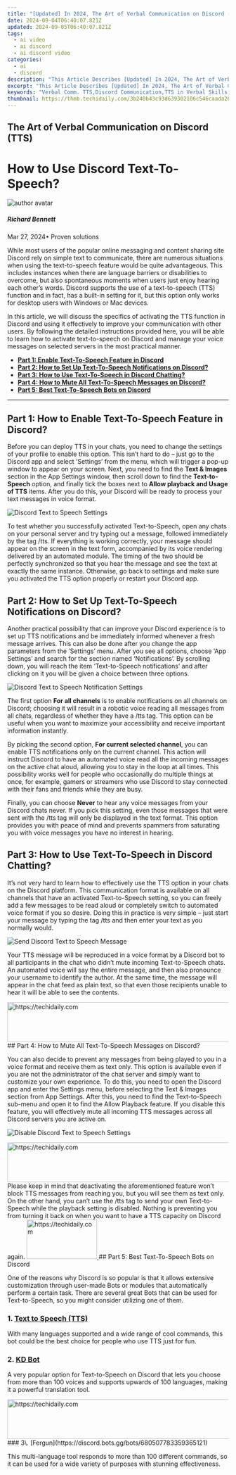 ```yaml
---
title: "[Updated] In 2024, The Art of Verbal Communication on Discord (TTS)"
date: 2024-09-04T06:40:07.821Z
updated: 2024-09-05T06:40:07.821Z
tags:
  - ai video
  - ai discord
  - ai discord video
categories:
  - ai
  - discord
description: "This Article Describes [Updated] In 2024, The Art of Verbal Communication on Discord (TTS)"
excerpt: "This Article Describes [Updated] In 2024, The Art of Verbal Communication on Discord (TTS)"
keywords: "Verbal Comm. TTS,Discord Communication,TTS in Verbal Skills,Effective Talking TTS,Mastery Verbal TTS,TTS for Clear Speech,Dialogue on Discord"
thumbnail: https://thmb.techidaily.com/3b240b43c93d639302106c546caada2668474e961bc69741ec2bb6713c7a134f.jpg
---
```


## The Art of Verbal Communication on Discord (TTS)

# How to Use Discord Text-To-Speech?

![author avatar](https://images.wondershare.com/filmora/article-images/richard-bennett.jpg)

##### Richard Bennett

 Mar 27, 2024• Proven solutions

While most users of the popular online messaging and content sharing site Discord rely on simple text to communicate, there are numerous situations when using the text-to-speech feature would be quite advantageous. This includes instances when there are language barriers or disabilities to overcome, but also spontaneous moments when users just enjoy hearing each other’s words. Discord supports the use of a text-to-speech (TTS) function and in fact, has a built-in setting for it, but this option only works for desktop users with Windows or Mac devices.

In this article, we will discuss the specifics of activating the TTS function in Discord and using it effectively to improve your communication with other users. By following the detailed instructions provided here, you will be able to learn how to activate text-to-speech on Discord and manage your voice messages on selected servers in the most practical manner.

* **[Part 1: Enable Text-To-Speech Feature in Discord](#part1)**
* **[Part 2: How to Set Up Text-To-Speech Notifications on Discord?](#part2)**
* **[Part 3: How to Use Text-To-Speech in Discord Chatting?](#part3)**
* **[Part 4: How to Mute All Text-To-Speech Messages on Discord?](#part4)**
* **[Part 5: Best Text-To-Speech Bots on Discord](#part5)**

---

## Part 1: How to Enable Text-To-Speech Feature in Discord?

Before you can deploy TTS in your chats, you need to change the settings of your profile to enable this option. This isn’t hard to do – just go to the Discord app and select ‘Settings’ from the menu, which will trigger a pop-up window to appear on your screen. Next, you need to find the **Text & Images** section in the App Settings window, then scroll down to find the **Text-to-Speech** option, and finally tick the boxes next to **Allow playback and Usage of TTS** items. After you do this, your Discord will be ready to process your text messages in voice format.

![Discord Text to Speech Settings](https://images.wondershare.com/filmora/article-images/play-tts-command-discord-settings.jpg)

To test whether you successfully activated Text-to-Speech, open any chats on your personal server and try typing out a message, followed immediately by the tag /tts. If everything is working correctly, your message should appear on the screen in the text form, accompanied by its voice rendering delivered by an automated module. The timing of the two should be perfectly synchronized so that you hear the message and see the text at exactly the same instance. Otherwise, go back to settings and make sure you activated the TTS option properly or restart your Discord app.

## Part 2: How to Set Up Text-To-Speech Notifications on Discord?

Another practical possibility that can improve your Discord experience is to set up TTS notifications and be immediately informed whenever a fresh message arrives. This can also be done after you change the app parameters from the ‘Settings’ menu. After you see all options, choose ‘App Settings’ and search for the section named ‘Notifications’. By scrolling down, you will reach the item ‘Text-to-Speech notifications’ and after clicking on it you will be given a choice between three options.

![Discord Text to Speech Notification Settings](https://images.wondershare.com/filmora/article-images/discord-text-to-speech-notification-settings.jpg)

The first option **For all channels** is to enable notifications on all channels on Discord; choosing it will result in a robotic voice reading all messages from all chats, regardless of whether they have a /tts tag. This option can be useful when you want to maximize your accessibility and receive important information instantly.

By picking the second option, **For current selected channel**, you can enable TTS notifications only on the current channel. This action will instruct Discord to have an automated voice read all the incoming messages on the active chat aloud, allowing you to stay in the loop at all times. This possibility works well for people who occasionally do multiple things at once, for example, gamers or streamers who use Discord to stay connected with their fans and friends while they are busy.

Finally, you can choose **Never** to hear any voice messages from your Discord chats never. If you pick this setting, even those messages that were sent with the /tts tag will only be displayed in the text format. This option provides you with peace of mind and prevents spammers from saturating you with voice messages you have no interest in hearing.

## Part 3: How to Use Text-To-Speech in Discord Chatting?

It’s not very hard to learn how to effectively use the TTS option in your chats on the Discord platform. This communication format is available on all channels that have an activated Text-to-Speech setting, so you can freely add a few messages to be read aloud or completely switch to automated voice format if you so desire. Doing this in practice is very simple – just start your message by typing the tag /tts and then enter your text as you normally would.

![Send  Discord Text to Speech Message](https://images.wondershare.com/filmora/article-images/send-text-to-speech-tts-message-discord.jpg)

Your TTS message will be reproduced in a voice format by a Discord bot to all participants in the chat who didn’t mute incoming Text-to-Speech chats. An automated voice will say the entire message, and then also pronounce your username to identify the author. At the same time, the message will appear in the chat feed as plain text, so that even those recipients unable to hear it will be able to see the contents.

<!-- affiliate ads begin -->
<a href="https://aligracehair.sjv.io/c/5597632/1868575/19272" target="_top" id="1868575">
  <img src="//a.impactradius-go.com/display-ad/19272-1868575" border="0" alt="https://techidaily.com" width="728" height="90"/>
</a>
<img height="0" width="0" src="https://aligracehair.sjv.io/i/5597632/1868575/19272" style="position:absolute;visibility:hidden;" border="0" />
<!-- affiliate ads end -->
## Part 4: How to Mute All Text-To-Speech Messages on Discord?

You can also decide to prevent any messages from being played to you in a voice format and receive them as text only. This option is available even if you are not the administrator of the chat server and simply want to customize your own experience. To do this, you need to open the Discord app and enter the Settings menu, before selecting the Text & Images section from App Settings. After this, you need to find the Text-to-Speech sub-menu and open it to find the Allow Playback feature. If you disable this feature, you will effectively mute all incoming TTS messages across all Discord servers you are active on.

![Disable  Discord Text to Speech Settings](https://images.wondershare.com/filmora/article-images/disable-text-to-speech-tts-discord-settings.jpg)

<!-- affiliate ads begin -->
<a href="https://aligracehair.sjv.io/c/5597632/2080317/19272" target="_top" id="2080317">
  <img src="//a.impactradius-go.com/display-ad/19272-2080317" border="0" alt="https://techidaily.com" width="728" height="90"/>
</a>
<img height="0" width="0" src="https://aligracehair.sjv.io/i/5597632/2080317/19272" style="position:absolute;visibility:hidden;" border="0" />
<!-- affiliate ads end -->
Please keep in mind that deactivating the aforementioned feature won’t block TTS messages from reaching you, but you will see them as text only. On the other hand, you can’t use the /tts tag to send your own Text-to-Speech while the playback setting is disabled. Nothing is preventing you from turning it back on when you want to have a TTS capacity on Discord again.

<!-- affiliate ads begin -->
<a href="https://malaysia-healthcare-travel-council.pxf.io/c/5597632/1576477/17382" target="_top" id="1576477">
  <img src="//a.impactradius-go.com/display-ad/17382-1576477" border="0" alt="https://techidaily.com" width="160" height="90"/>
</a>
<img height="0" width="0" src="https://malaysia-healthcare-travel-council.pxf.io/i/5597632/1576477/17382" style="position:absolute;visibility:hidden;" border="0" />
<!-- affiliate ads end -->
## Part 5: Best Text-To-Speech Bots on Discord

One of the reasons why Discord is so popular is that it allows extensive customization through user-made Bots or modules that automatically perform a certain task. There are several great Bots that can be used for Text-to-Speech, so you might consider utilizing one of them.

### 1\. [Text to Speech (TTS)](https://top.gg/bot/527867442748194847)

With many languages supported and a wide range of cool commands, this bot could be the best choice for people who use TTS just for fun.

### 2\. [KD Bot](https://top.gg/bot/414925323197612032)

A very popular option for Text-to-Speech on Discord that lets you choose from more than 100 voices and supports upwards of 100 languages, making it a powerful translation tool.

<!-- affiliate ads begin -->
<a href="https://laganoo.pxf.io/c/5597632/1657400/16446" target="_top" id="1657400">
  <img src="//a.impactradius-go.com/display-ad/16446-1657400" border="0" alt="https://techidaily.com" width="728" height="90"/>
</a>
<img height="0" width="0" src="https://laganoo.pxf.io/i/5597632/1657400/16446" style="position:absolute;visibility:hidden;" border="0" />
<!-- affiliate ads end -->
### 3\. [Fergun](https://discord.bots.gg/bots/680507783359365121)

This multi-language tool responds to more than 100 different commands, so it can be used for a wide variety of purposes with stunning effectiveness.

<!-- affiliate ads begin -->
<span id="2135472">
					<video width="864" height="1536" style="cursor:pointer"
           poster="//a.impactradius-go.com/display-clicktoplayimage/2135472.png"
           onclick="if(!this.playClicked){this.play();this.setAttribute('controls',true);this.playClicked=true;}">
	   <source src="//a.impactradius-go.com/display-ad/18498-2135472">
	   <img src="//a.impactradius-go.com/display-clicktoplayimage/2135472.png" style="border: none; height: 100%; width: 100%; object-fit: contain">
	</video>
	<div style="width:540px;text-align:center"><a href="javascript:window.open(decodeURIComponent('https%3A%2F%2Funicoeye.pxf.io%2Fc%2F5597632%2F2135472%2F18498'), '_blank');void(0);">Click here</a></div>
</span>
<img height="0" width="0" src="https://imp.pxf.io/i/5597632/2135472/18498" style="position:absolute;visibility:hidden;" border="0" />
<!-- affiliate ads end -->
### Frequently asked questions about TTS on Discord

1. **Can I use the Text-to-Speech feature on Discord from a mobile phone?**

Unfortunately, you can’t. Discord works quite well as a text messaging app on mobile platforms, but at this time Text-to-Speech functionality is limited to desktop users.

1. **Why can’t I use Text-to-Speech on a Discord server?**

If you are unable to send or receive TTS messages on Discord, you need to change your settings. Please see Part 1 of this article for detailed instructions.

![author avatar](https://images.wondershare.com/filmora/article-images/richard-bennett.jpg)

<!-- affiliate ads begin -->
<a href="https://appsumo.8odi.net/c/5597632/2130887/7443" target="_top" id="2130887">
  <img src="//a.impactradius-go.com/display-ad/7443-2130887" border="0" alt="https://techidaily.com" width="728" height="90"/>
</a>
<img height="0" width="0" src="https://appsumo.8odi.net/i/5597632/2130887/7443" style="position:absolute;visibility:hidden;" border="0" />
<!-- affiliate ads end -->
Richard Bennett

Richard Bennett is a writer and a lover of all things video.

Follow @Richard Bennett

<span class="atpl-alsoreadstyle">Also read:</span>
<div><ul>
<li><a href="https://discord-videos.techidaily.com/updated-2024-approved-a-whole-new-world-of-animated-emojis-top-7-free-online-destinations/"><u>[Updated] 2024 Approved  A Whole New World of Animated Emojis  Top 7 FREE Online Destinations</u></a></li>
<li><a href="https://discord-videos.techidaily.com/updated-2024-approved-best-online-recording-apps-perfect-for-discord-chat-rooms/"><u>[Updated] 2024 Approved  Best Online Recording Apps  Perfect for Discord Chat Rooms</u></a></li>
<li><a href="https://discord-videos.techidaily.com/updated-2024-approved-discord-plus-spotify-sync-tips-and-tricks/"><u>[Updated] 2024 Approved  Discord + Spotify Sync  Tips and Tricks</u></a></li>
<li><a href="https://discord-videos.techidaily.com/updated-2024-approved-discords-ultimate-romance-hubs/"><u>[Updated] 2024 Approved  Discord's Ultimate Romance Hubs</u></a></li>
<li><a href="https://discord-videos.techidaily.com/updated-2024-approved-expert-tips-securing-seamless-video-sharing-via-discord-channels/"><u>[Updated] 2024 Approved  Expert Tips  Securing Seamless Video Sharing via Discord Channels</u></a></li>
<li><a href="https://discord-videos.techidaily.com/updated-2024-approved-mastering-group-chat-on-discord/"><u>[Updated] 2024 Approved  Mastering Group Chat on Discord</u></a></li>
<li><a href="https://discord-videos.techidaily.com/updated-2024-approved-remove-yourself-from-discord-ecosystem/"><u>[Updated] 2024 Approved  Remove Yourself From Discord Ecosystem</u></a></li>
<li><a href="https://discord-videos.techidaily.com/updated-2024-approved-silence-the-noise-in-online-discussions-with-voicemod-tricks/"><u>[Updated] 2024 Approved  Silence the Noise in Online Discussions with VoiceMod Tricks</u></a></li>
<li><a href="https://discord-videos.techidaily.com/updated-2024-approved-sweep-your-server-bulk-delete-feature-for-discord-users/"><u>[Updated] 2024 Approved  Sweep Your Server  Bulk Delete Feature for Discord Users</u></a></li>
<li><a href="https://discord-videos.techidaily.com/updated-2024-approved-take-control-of-discord-dialogues-advanced-techniques-for-pins/"><u>[Updated] 2024 Approved  Take Control of Discord Dialogues  Advanced Techniques for Pins</u></a></li>
<li><a href="https://discord-videos.techidaily.com/updated-2024-approved-the-delicate-process-of-unjoining-discords/"><u>[Updated] 2024 Approved  The Delicate Process of Unjoining Discords</u></a></li>
<li><a href="https://instagram-video-files.techidaily.com/updated-2024-approved-the-law-of-lyrics-on-instagram-platforms/"><u>[Updated] 2024 Approved  The Law of Lyrics on Instagram Platforms</u></a></li>
<li><a href="https://discord-videos.techidaily.com/updated-2024-approved-the-ultimate-guide-to-10-plugin-choices-for-discord-enthusiasts/"><u>[Updated] 2024 Approved  The Ultimate Guide to 10 Plugin Choices for Discord Enthusiasts</u></a></li>
<li><a href="https://discord-videos.techidaily.com/updated-2024-approved-unmatched-soundscapes-curated-list-of-excellent-discobot-applications/"><u>[Updated] 2024 Approved  Unmatched Soundscapes  Curated List of Excellent DiscoBot Applications</u></a></li>
<li><a href="https://discord-videos.techidaily.com/updated-a-guide-to-identifying-the-right-discord-servers/"><u>[Updated] A Guide to Identifying the Right Discord Servers</u></a></li>
<li><a href="https://discord-videos.techidaily.com/updated-acclaimed-discord-emojis-design-software-list/"><u>[Updated] Acclaimed Discord Emojis Design Software List</u></a></li>
<li><a href="https://discord-videos.techidaily.com/updated-becoming-a-trusted-voice-on-discord-the-verification-blueprint-for-2024/"><u>[Updated] Becoming a Trusted Voice on Discord  The Verification Blueprint for 2024</u></a></li>
<li><a href="https://discord-videos.techidaily.com/updated-best-discord-couple-chat-spaces-for-2024/"><u>[Updated] Best Discord Couple Chat Spaces for 2024</u></a></li>
<li><a href="https://discord-videos.techidaily.com/updated-boost-your-conversation-style-with-free-emoji-treasures-online-for-2024/"><u>[Updated] Boost Your Conversation Style with FREE Emoji Treasures Online for 2024</u></a></li>
<li><a href="https://discord-videos.techidaily.com/updated-boosting-discord-servers-with-these-innovative-bots/"><u>[Updated] Boosting Discord Servers with These Innovative Bots</u></a></li>
<li><a href="https://discord-videos.techidaily.com/updated-dating-servers-for-love-on-the-go-with-discord-for-2024/"><u>[Updated] Dating Servers for Love on the Go with Discord for 2024</u></a></li>
<li><a href="https://discord-videos.techidaily.com/updated-decoding-the-secrets-of-discord/"><u>[Updated] Decoding the Secrets of Discord</u></a></li>
<li><a href="https://discord-videos.techidaily.com/updated-effortless-steps-for-switching-user-statuses-on-discord/"><u>[Updated] Effortless Steps for Switching User Statuses on Discord</u></a></li>
<li><a href="https://discord-videos.techidaily.com/updated-essential-tips-for-navigating-discord/"><u>[Updated] Essential Tips for Navigating Discord</u></a></li>
<li><a href="https://discord-videos.techidaily.com/updated-in-2024-discords-prime-locations-to-date-or-fall-in-love/"><u>[Updated] In 2024, Discord's Prime Locations to Date or Fall in Love</u></a></li>
<li><a href="https://instagram-clips.techidaily.com/updated-in-2024-effortless-preservation-of-your-loved-instagram-reels/"><u>[Updated] In 2024, Effortless Preservation of Your Loved Instagram Reels</u></a></li>
<li><a href="https://fox-friendly.techidaily.com/2024-approved-darkening-brilliance-premiere-effects/"><u>2024 Approved  Darkening Brilliance  Premiere Effects</u></a></li>
<li><a href="https://screen-sharing-recording.techidaily.com/2024-approved-mastering-screen-recordings-on-windows-10-systems/"><u>2024 Approved  Mastering Screen Recordings on Windows 10 Systems</u></a></li>
<li><a href="https://easy-unlock-android.techidaily.com/best-poco-c55-pattern-lock-removal-tools-remove-android-pattern-lock-without-losing-data-by-drfone-android/"><u>Best Poco C55 Pattern Lock Removal Tools Remove Android Pattern Lock Without Losing Data</u></a></li>
<li><a href="https://techidaily.com/how-to-transfer-whatsapp-from-apple-iphone-6-to-other-iphone-11-pro-max-devices-drfone-by-drfone-transfer-whatsapp-from-ios-transfer-whatsapp-from-ios/"><u>How To Transfer WhatsApp From Apple iPhone 6 to other iPhone 11 Pro Max devices? | Dr.fone</u></a></li>
<li><a href="https://review-topics.techidaily.com/in-2024-how-to-change-spotify-location-after-moving-to-another-country-on-tecno-phantom-v-fold-drfone-by-drfone-virtual-android/"><u>In 2024, How to Change Spotify Location After Moving to Another Country On Tecno Phantom V Fold | Dr.fone</u></a></li>
<li><a href="https://android-location-track.techidaily.com/in-2024-solutions-to-spy-on-oppo-find-x7-with-and-without-jailbreak-drfone-by-drfone-virtual-android/"><u>In 2024, Solutions to Spy on Oppo Find X7 with and without jailbreak | Dr.fone</u></a></li>
<li><a href="https://extra-tips.techidaily.com/podcast-perfection-editing-techniques-in-garageband/"><u>Podcast Perfection  Editing Techniques in GarageBand</u></a></li>
<li><a href="https://driver-error.techidaily.com/resolved-no-support-for-amdintel-in-premier-pro-videos/"><u>Resolved: No Support for AMD/Intel in Premier Pro Videos</u></a></li>
<li><a href="https://vimeo-videos.techidaily.com/simplifying-image-reduction-creating-professional-thumbnails-for-2024/"><u>Simplifying Image Reduction  Creating Professional Thumbnails for 2024</u></a></li>
<li><a href="https://discord-videos.techidaily.com/the-simplest-way-to-understand-and-apply-discord-spoilers/"><u>The Simplest Way to Understand and Apply Discord Spoilers</u></a></li>
<li><a href="https://discord-videos.techidaily.com/the-ultimate-roadmap-to-unearthing-elusive-discord-servers-for-2024/"><u>The Ultimate Roadmap to Unearthing Elusive Discord Servers for 2024</u></a></li>
<li><a href="https://discord-videos.techidaily.com/transforming-servers-top-30-bots-for-dynamic-interaction/"><u>Transforming Servers  Top 30 Bots for Dynamic Interaction</u></a></li>
</ul></div>

<ins class="adsbygoogle"
      style="display:block"
      data-ad-client="ca-pub-7571918770474297"
      data-ad-slot="8358498916"
      data-ad-format="auto"
      data-full-width-responsive="true"></ins>
